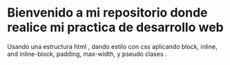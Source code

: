 # Bienvenido a mi repositorio donde realice mi practica de desarrollo web
Usando una estructura html , dando estilo con css aplicando block, inline, and inline-block, padding, max-width, y pseudo clases .

